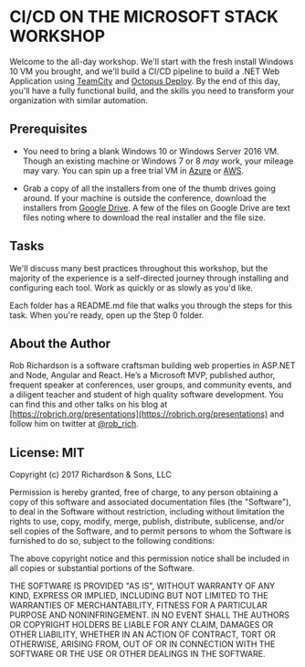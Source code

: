 CI/CD ON THE MICROSOFT STACK WORKSHOP
=====================================

Welcome to the all-day workshop.  We'll start with the fresh install Windows 10 VM you brought, and we'll build a CI/CD pipeline to build a .NET Web Application using [TeamCity](https://www.jetbrains.com/teamcity/) and [Octopus Deploy](https://octopus.com/).  By the end of this day, you'll have a fully functional build, and the skills you need to transform your organization with similar automation.


Prerequisites
-------------

- You need to bring a blank Windows 10 or Windows Server 2016 VM.  Though an existing machine or Windows 7 or 8 *may* work, your mileage may vary.  You can spin up a free trial VM in [Azure](https://azure.microsoft.com/en-us/free/) or [AWS](https://aws.amazon.com/s/dm/optimization/server-side-test/free-tier/free_np/).

- Grab a copy of all the installers from one of the thumb drives going around.  If your machine is outside the conference, download the installers from [Google Drive](https://drive.google.com/drive/folders/0B9dbIZR1TwVbQkRwUUxqZFVxMlU).  A few of the files on Google Drive are text files noting where to download the real installer and the file size.


Tasks
-----

We'll discuss many best practices throughout this workshop, but the majority of the experience is a self-directed journey through installing and configuring each tool.  Work as quickly or as slowly as you'd like.

Each folder has a README.md file that walks you through the steps for this task.  When you're ready, open up the Step 0 folder.


About the Author
----------------

Rob Richardson is a software craftsman building web properties in ASP.NET and Node, Angular and React. He’s a Microsoft MVP, published author, frequent speaker at conferences, user groups, and community events, and a diligent teacher and student of high quality software development. You can find this and other talks on his blog at [https://robrich.org/presentations](https://robrich.org/presentations) and follow him on twitter at [@rob_rich](https://twitter.com/rob_rich).


License: MIT
------------
Copyright (c) 2017 Richardson & Sons, LLC

Permission is hereby granted, free of charge, to any person obtaining a copy
of this software and associated documentation files (the "Software"), to deal
in the Software without restriction, including without limitation the rights
to use, copy, modify, merge, publish, distribute, sublicense, and/or sell
copies of the Software, and to permit persons to whom the Software is
furnished to do so, subject to the following conditions:

The above copyright notice and this permission notice shall be included in all
copies or substantial portions of the Software.

THE SOFTWARE IS PROVIDED "AS IS", WITHOUT WARRANTY OF ANY KIND, EXPRESS OR
IMPLIED, INCLUDING BUT NOT LIMITED TO THE WARRANTIES OF MERCHANTABILITY,
FITNESS FOR A PARTICULAR PURPOSE AND NONINFRINGEMENT. IN NO EVENT SHALL THE
AUTHORS OR COPYRIGHT HOLDERS BE LIABLE FOR ANY CLAIM, DAMAGES OR OTHER
LIABILITY, WHETHER IN AN ACTION OF CONTRACT, TORT OR OTHERWISE, ARISING FROM,
OUT OF OR IN CONNECTION WITH THE SOFTWARE OR THE USE OR OTHER DEALINGS IN THE
SOFTWARE.
